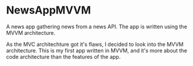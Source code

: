 # NewsAppMVVM
A news app gathering news from a news API. The app is written using the MVVM architecture. 

As the MVC architechture got it's flaws, I decided to look into the MVVM architecture. This is my first app written in MVVM, and it's more about the code architecture than the features of the app.
